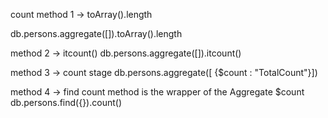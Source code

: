 count method 1 -> toArray().length

db.persons.aggregate([]).toArray().length

method 2 -> itcount()
db.persons.aggregate([]).itcount()


method 3 -> count stage
db.persons.aggregate([ {$count : "TotalCount"}])

method 4 -> find count method is the wrapper of the Aggregate $count
db.persons.find({}).count()

